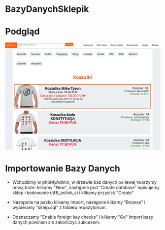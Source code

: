 # BazyDanychSklepik

# Podgląd
![Screen1](screen2.png)

# Importowanie Bazy Danych

* Wchodzimy w phpMyAdmin, w drzewie baz danych po lewej tworzymy nową baze: klikamy "New", następnie pod "Create database" wpisujemy sklep i kodowanie utf8_polish_ci i klikamy przycisk "Create"

* Następnie na pasku klikamy Import, następnie klikamy "Browse" i wybieramy "sklep.sql" z folderu repozytorium.

* Odznaczamy "Enable foreign key checks" i klikamy "Go"
Import bazy danych powinien sie zakończyć sukcesem.
